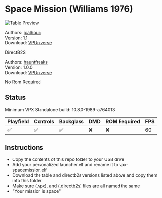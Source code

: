 # Space Mission (Williams 1976)

![Table Preview](https://vpuniverse.com/screenshots/monthly_2024_02/SpaceMissionScreenshotVertical.png.c8f16ee5f04e2d38b3f31052b0305a1a.png)

Authors: [jcalhoun](https://vpuniverse.com/profile/66921-jcalhoun/)  
Version: 1.1  
Download: [VPUniverse](https://vpuniverse.com/files/file/18515-space-mission-williams-1976-11/)

DirectB2S

Authors: [hauntfreaks](https://vpuniverse.com/profile/5216-hauntfreaks/)  
Version: 1.0.0  
Download: [VPUniverse](https://vpuniverse.com/files/file/18528-space-mission-williams-1976-b2s/)

No Rom Required

## Status 

Minimum VPX Standalone build: 10.8.0-1989-a764013

| Playfield | Controls | Backglass | DMD | ROM Required | FPS | 
|-----------|----------|-----------|-----|--------------|-----|
| :white_check_mark: | :white_check_mark: | :white_check_mark: | :x: | :x: | 60 |

## Instructions

- Copy the contents of this repo folder to your USB drive
- Add your personalized launcher.elf and rename it to vpx-spacemission.elf
- Download the table and directb2s versions listed above and copy them into this folder
- Make sure (.vpx), and (.directb2s) files are all named the same
- "Your mission is space"
